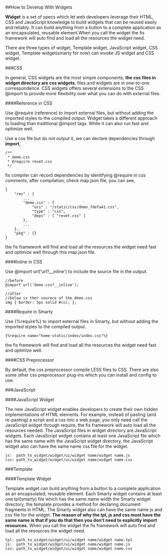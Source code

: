 ##How to Develop With Widgets

**Widget** is a set of specs which let web developers leverage their HTML, CSS and JavaScript knowledge to build widgets that can be reused easily and reliably. It can build anything from a button to a complete application as an encapsulated, reusable element.When you call the widget the fis framework will auto find and load all the resources the widget need. 

There are three types of widget, Template widget, JavaScript widget, CSS widget, Template widget(smarty for now) can invoke JS widget and CSS widget.

###CSS

In general, CSS widgets are the most simple components, **the css files in widget directory are css widgets**, files and widgets are in one-to-one correspondence. CSS widgets offers several extensions to the CSS @import to provide more flexibility over what you can do with external files.

####Reference in CSS

Use @require (reference) to import external files, but without adding the imported styles to the compiled output. Widget takes a different approach to loading than traditional @import tags. While it can also run fast and optimize well. 

Use a css file but do not output it, we can declare dependencies through **import**,

```
/**
 * demo.css
 * @require reset.css
 */
```

fis compiler can record dependencies by identifying @require in css comments, after compilation, check map.json file, you can see,

```
{
    "res" : {
        ...
        "demo.css" : {
            "uri" : "/static/css/demo_7defa41.css",
            "type" : "css",
            "deps" : [ "reset.css" ]
        },
        ...
    },
    "pkg" : {}
}
```

the fis framework will find and load all the resources the widget need fast and optimize well through this map.json file.

####Inline in CSS

Use @import url('url?__inline') to include the source file in the output.

```
//before
@import url('demo.css?__inline');

//after 
//below is ther sourece of the demo.css
img { border: 5px solid #ccc; };
```

####Require in Smarty

Use {%require%} to import external files in Smarty, but without adding the imported styles to the compiled output.

```
{%require name="home:static/index/index.css"%}
```

the fis framework will find and load all the resources the widget need fast and optimize well.

####CSS Preprocessor

By default, the css preprocessor compile LESS files to CSS. There are also some other css preprocessor plug-ins which you can install and config to use. 


###JavaScript

####JavaScript Widget

The new JavaScript widget enables developers to create their own hidden implementations of HTML elements. For example, instead of pasting (and re-pasting) a script and a css into a web page, you only need call the JavaScript widget through require, the fis framework will auto load all the resources needed. The JavaScript files in widget directory are JavaScript widgets. Each JavaScript widget contains at least one JavaScript file which has the same name with the JavaScript widget directory, the JavaScript widget also can have the same name css file for the widget. 

```
js:  path_to_widget/widget/ui/widget name/widget name.js
css: path_to_widget/widget/ui/widget name/widget name.css
```

###Template

####Template Widget

Template widget can build anything from a button to a complete application as an encapsulated, reusable element. Each Smarty widget contains at least one tpl(smarty) file which has the same name width the Smarty widget directory, the template provides a method for declaring document fragments in HTML. The Smarty widget also can have the same name js and css file for the widget. **The reason of why the tpl, js and css must have the same name is that if you do that then you don't need to explicitly import resources.** When you call the widget the fis framework will auto find and load all the resources the widget need. 

```
tpl: path_to_widget/widget/ui/widget name/widget name.tpl
js:  path_to_widget/widget/ui/widget name/widget name.js
css: path_to_widget/widget/ui/widget name/widget name.css
```